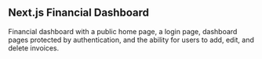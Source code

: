 ## Next.js Financial Dashboard

Financial dashboard with a public home page, a login page, dashboard pages protected by authentication, and the ability for users to add, edit, and delete invoices.
